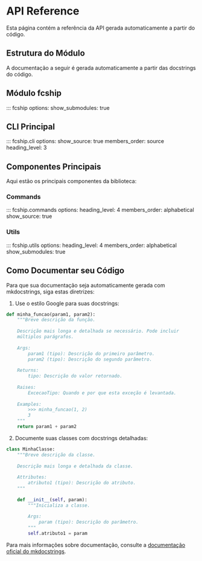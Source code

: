 # API Reference

Esta página contém a referência da API gerada automaticamente a partir do código.

## Estrutura do Módulo

A documentação a seguir é gerada automaticamente a partir das docstrings do código.

## Módulo fcship

::: fcship
    options:
      show_submodules: true

## CLI Principal

::: fcship.cli
    options:
      show_source: true
      members_order: source
      heading_level: 3

## Componentes Principais

Aqui estão os principais componentes da biblioteca:

### Commands

::: fcship.commands
    options:
      heading_level: 4
      members_order: alphabetical
      show_source: true

### Utils

::: fcship.utils
    options:
      heading_level: 4
      members_order: alphabetical
      show_submodules: true

## Como Documentar seu Código

Para que sua documentação seja automaticamente gerada com mkdocstrings, siga estas diretrizes:

1. Use o estilo Google para suas docstrings:

```python
def minha_funcao(param1, param2):
    """Breve descrição da função.
    
    Descrição mais longa e detalhada se necessário. Pode incluir
    múltiplos parágrafos.
    
    Args:
        param1 (tipo): Descrição do primeiro parâmetro.
        param2 (tipo): Descrição do segundo parâmetro.
    
    Returns:
        tipo: Descrição do valor retornado.
        
    Raises:
        ExcecaoTipo: Quando e por que esta exceção é levantada.
        
    Examples:
        >>> minha_funcao(1, 2)
        3
    """
    return param1 + param2
```

2. Documente suas classes com docstrings detalhadas:

```python
class MinhaClasse:
    """Breve descrição da classe.
    
    Descrição mais longa e detalhada da classe.
    
    Attributes:
        atributo1 (tipo): Descrição do atributo.
    """
    
    def __init__(self, param):
        """Inicializa a classe.
        
        Args:
            param (tipo): Descrição do parâmetro.
        """
        self.atributo1 = param
```

Para mais informações sobre documentação, consulte a [documentação oficial do mkdocstrings](https://mkdocstrings.github.io/). 